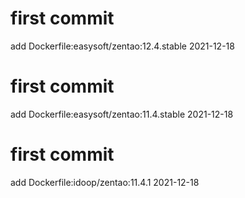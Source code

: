 # first commit
add Dockerfile:easysoft/zentao:12.4.stable 2021-12-18
# first commit
add Dockerfile:easysoft/zentao:11.4.stable 2021-12-18
# first commit
add Dockerfile:idoop/zentao:11.4.1 2021-12-18
